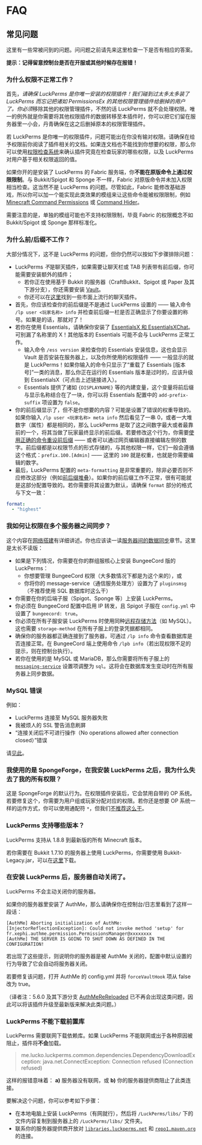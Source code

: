 # FAQ

## 常见问题

这里有一些常被问到的问题。问问题之前请先来这里检查一下是否有相应的答案。

**提示：记得留意控制台是否在开服或其他时候存在报错！**

### 为什么权限不正常工作？

首先，*请确保 LuckPerms 是你唯一安装的权限插件！*我们碰到过太多太多装了 LuckPerms 而忘记把诸如 PermissionsEx 的其他权限管理插件给删掉的用户了。你*必须*移除其他的权限管理插件，不然的话 LuckPerms 就不会处理权限。唯一的例外就是你需要将其他权限插件的数据转移至本插件时，你可以把它们留在服务器里一小会，丹青确保在这之后删掉原本的权限管理插件。

若 LuckPerms 是你唯一的权限插件，问题可能出在你没有输对权限。请确保在给予权限前你阅读了插件相关的文档。如果连文档也不能找到你想要的权限，那么你可以使用[权限检查系统](features.verbose.md)来确认插件究竟在检查玩家的哪些权限，以及 LuckPerms 对用户基于相关权限返回的值。

如果你开的是安装了 LuckPerms 的 Fabric 服务端，你**不能在原版命令上通过权限限制**。与 Bukkit/Spigot 和 Sponge 不一样，Fabric 对原版命令并未加入权限相当检查。这当然不是 LuckPerms 的问题。尽管如此，Fabric 能修改基础游戏，所以你可以加一个能实现此类效果的模组来让这些命令能被权限限制，例如 [Minecraft Command Permissions](https://github.com/lucko/minecraft-command-permissions-fabric) 或 [Command Hider](https://github.com/LoganDark/fabric-command-hider)。

需要注意的是，单独的模组可能也不支持权限限制，毕竟 Fabric 的权限概念不如 Bukkit/Spigot 或 Sponge 那样标准化。

### 为什么前/后缀不工作？

大部分情况下，这不是 LuckPerms 的问题，但你仍然可以按如下步骤排除问题：

* LuckPerms *不*是聊天插件，如果需要让聊天栏或 TAB 列表带有前后缀，你可能需要安装额外的插件；
    * 若你正在使用基于 Bukkit 的服务器（CraftBukkit、Spigot 或 Paper 及其下游分支），你还需要安装 [Vault](https://dev.bukkit.org/bukkit-plugins/vault/)。
    * 你还可以在[这里](features.prefix-suffix-meta.md#显示前后缀)找到一些市面上流行的聊天插件。
* 首先，你应该检查你的前后缀是不是通过 LuckPerms 设置的 —— 输入命令 `/lp user <玩家名称> info` 并检查前后缀一栏是否正确显示了你要设置的称号。如果是的话，那就对了！
* 若你在使用 Essentials，请确保你安装了 [EssentialsX 和 EssentialsXChat](https://ci.ender.zone/job/EssentialsX/)。可别漏了名称里的 X！其他版本的 Essentials 可能不会与 LuckPerms 正常工作。
    * 输入命令 `/ess version` 来检查你的 Essentials 安装信息，这也会显示 Vault 是否安装在服务器上，以及你所使用的权限插件 —— 一般显示的就是 LuckPerms！如果你输入的命令只显示了“重载了 Essentials [版本号]”一类的消息，那么你正在运行的 Essentials 版本是过时的，应该升级到 EssentialsX（可点击上述链接进入）。
    * Essentials 提供了诸如 `{DISPLAYNAME}` 等的内建变量，这个变量将前后缀与显示名称结合在了一块，你可以将 Essentials 配置中的 `add-prefix-suffix` 项设置为 `false`。
* 你的前后缀显示了，但不是你想要的内容？可能是设置了错误的权重导致的。如果你输入 `/lp user <玩家名称> meta info` 然后看见了一串 0，或者一大堆数字（属性）都是相同的，那么 LuckPerms 是取了这之间数字最大或者最靠前的一个，将其当做了玩家最终显示的前后缀。若要修改这个行为，你需要[使用正确的命令重设前后缀](command-usage.meta.md#lp-usergroup-玩家权限组-meta-setprefix-权重-前缀-上下文) —— 或者可以通过网页编辑器直接编辑左侧的数字。前后缀都是以权限节点的形式存储的，与其他权限一样，它们一般会遵循这个格式：`prefix.100.[Admin]` —— 这里的 `100` 就是权重，也就是你需要编辑的数字。
* 最后，LuckPerms 配置的 `meta-formatting` 是非常重要的，除非必要否则不应修改这部分（例如[前后缀堆叠](how-to.stack-prefixes.md)）。如果你的前后缀工作不正常，很有可能就是这部分配置导致的。若你需要将其设置为默认，请确保 `format` 部分的格式与下文一致：
```YAML
format:
  - "highest"
```

### 我如何让权限在多个服务器之间同步？

这个内容在[网络搭建](install-on-multiple-servers.md)有详细讲述。你也应该读一读[服务器间的数据同步](how-to.switch-storage-types.md)章节。这里是太长不读版：

* 如果是下列情况，你需要在你的群组服核心上安装 BungeeCord 版的 LuckPerms：
    * 你想要管理 BungeeCord 权限（大多数情况下都是为这个来的），或
    * 你将你的 message-service（通信服务处理方）设置为了 `pluginsmsg`（不推荐使用 SQL 数据库时这么干）
* 你需要在你的后端子服（Spigot、Sponge 等）上安装 LuckPerms。
* 你必须在 BungeeCord 配置中启用 IP 转发，且 Spigot 子服在 `config.yml` 中设置了 `bungeecord: true`。
* 你必须在所有子服安装 LuckPerms 时使用同种[远程存储方法](storage.md#远程数据库)（如 MySQL）。这也需要 `storage-method` 在所有子服上的登录凭据都相同。
* 确保你的服务器都正确连接到了服务器，可通过 `/lp info` 命令查看数据库是否连接正常。在 BungeeCord 端上使用命令 `/lpb info`（若出现权限不足的提示，则在控制台执行）。
* 若你在使用的是 MySQL 或 MariaDB，那么你需要将所有子服上的 [`messaging-service`](configuration.md#messaging-service) 设置项调整为 `sql`。这将会在数据库发生变动时在所有服务器上同步数据。

### MySQL 错误

例如：
* LuckPerms 连接至 MySQL 服务器失败
* 我被烦人的 SSL 警告消息刷屏
* “连接关闭后不可进行操作（No operations allowed after connection closed）”错误

请[见此](how-to.fix-storage-errors.md)。

### 我使用的是 SpongeForge，在我安装 LuckPerms 之后，我为什么失去了我的所有权限？

这是 SpongeForge 的默认行为。在权限插件安装后，它会禁用自带的 OP 系统。    
若要修复这个，你需要为用户组或玩家分配对应的权限。若你还是想要 OP 系统一样的运作方式，你可以使用通配符 `*`，但我们[不推荐这么干](https://nucleuspowered.org/docs/nowildcard.html)。

### LuckPerms 支持哪些版本？

LuckPerms 支持从 1.8.8 到最新版的所有 Minecraft 版本。

若你需要在 Bukkit 1.7.10 的服务器上使用 LuckPerms，你需要使用 Bukkit-Legacy.jar，可以在[这里](https://luckperms.net/download)下载。

### 在安装 LuckPerms 后，服务器自动关闭了。

LuckPerms 不会主动关闭你的服务器。

如果你的服务器里安装了 AuthMe，那么请确保你在控制台/日志里看到了这样一段话：

```Log
[AuthMe] Aborting initialization of AuthMe: [InjectorReflectionException]: Could not invoke method 'setup' for fr.xephi.authme.permission.PermissionsManager@xxxxxxxx
[AuthMe] THE SERVER IS GOING TO SHUT DOWN AS DEFINED IN THE CONFIGURATION!
```

若出现了这些提示，则说明你的服务器是被 AuthMe 关闭的，配置中默认设置的行为导致了它会自动将服务器关闭。

若要修复该问题，打开 AuthMe 的 config.yml 并将 `forceVaultHook` 项从 false 改为 true。

（译者注：5.6.0 及其下游分支 [AuthMeReReloaded](https://github.com/HaHaWTH/AuthMeReReloaded) 已不再会出现这类问题，因此可以将该插件升级至最新版来解决此类问题。）

### LuckPerms 不能下载前置库

LuckPerms 需要联网下载依赖库。如果 LuckPerms 不能联网或出于各种原因被阻止，插件将**不会**加载。

> me.lucko.luckperms.common.dependencies.DependencyDownloadException: java.net.ConnectException: Connection refused (Connection refused)

这样的报错意味着：
**a)** 服务器没有联网，或
**b)** 你的服务器提供商阻止了此类连接。

要解决这个问题，你可以参考如下步骤：

* 在本地电脑上安装 LuckPerms（有网就行），然后将 `/LuckPerms/libs/` 下的文件内容复制到服务器上的 `/LuckPerms/libs/` 文件夹。
* 联系你的服务器提供商开放对 [`libraries.luckperms.net`](https://libraries.luckperms.net/) 和 [`repo1.maven.org`](https://repo1.maven.org/maven2/) 的连接。
